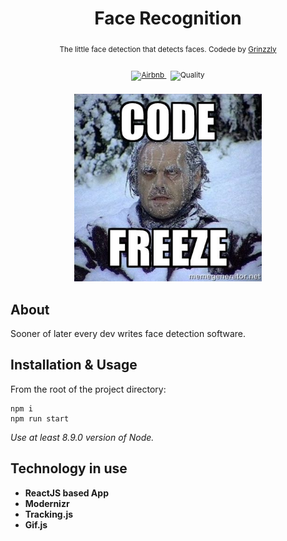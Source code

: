 <h1 align="center">Face Recognition</h1>

<div align="center">
  <sub>The little face detection that detects faces. Codede by
  <a href="https://github.com/Grinzzly">Grinzzly</a>
  </a>
  <br>
  <br>
  <a href="https://github.com/airbnb/javascript">
        <img src="https://img.shields.io/badge/Code%20Style-Airbnb-red.svg"
             alt="Airbnb">
  </a>
  &nbsp;
  <img src="https://img.shields.io/badge/60%25%20of%20the%20time-works%20every%20time-blue.svg" alt="Quality">
  <br>
  <br>
  <img width="300" src="./public/images/freeze.jpg" alt="Code Freeze">
</div>

## About
Sooner of later every dev writes face detection software.

## Installation & Usage

From the root of the project directory:
```
npm i
npm run start
```
_Use at least 8.9.0 version of Node._
## Technology in use

* __ReactJS based App__
* __Modernizr__
* __Tracking.js__
* __Gif.js__